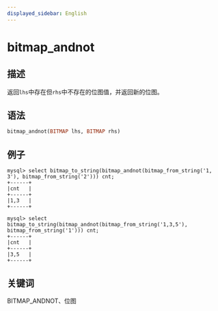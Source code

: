 ```yaml
---
displayed_sidebar: English
---
```


# bitmap_andnot

## 描述

返回`lhs`中存在但`rhs`中不存在的位图值，并返回新的位图。

## 语法

```Haskell
bitmap_andnot(BITMAP lhs, BITMAP rhs)
```

## 例子

```plain text
mysql> select bitmap_to_string(bitmap_andnot(bitmap_from_string('1, 3'), bitmap_from_string('2'))) cnt;
+------+
|cnt   |
+------+
|1,3   |
+------+

mysql> select bitmap_to_string(bitmap_andnot(bitmap_from_string('1,3,5'), bitmap_from_string('1'))) cnt;
+------+
|cnt   |
+------+
|3,5   |
+------+
```

## 关键词

BITMAP_ANDNOT、位图
